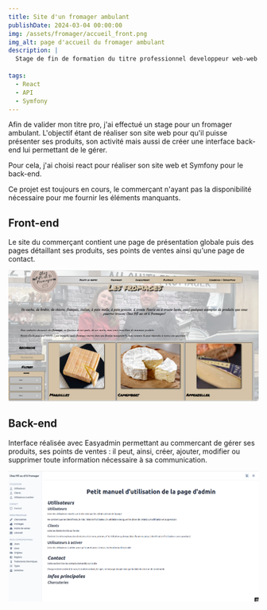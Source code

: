 ```yaml
---
title: Site d'un fromager ambulant
publishDate: 2024-03-04 00:00:00
img: /assets/fromager/accueil_front.png
img_alt: page d'accueil du fromager ambulant
description: |
  Stage de fin de formation du titre professionnel developpeur web-web mobile
  
tags:
  - React
  - API
  - Symfony
---
```


Afin de valider mon titre pro, j'ai effectué un stage pour un fromager ambulant. L'objectif étant de réaliser son site web pour qu'il puisse présenter ses produits, son activité mais aussi de créer une interface back-end lui permettant de le gérer.

Pour cela, j'ai choisi react pour réaliser son site web et Symfony pour le back-end.

Ce projet est toujours en cours, le commerçant n'ayant pas la disponibilité nécessaire pour me fournir les éléments manquants. 

## Front-end
Le site du commerçant contient une page de présentation globale puis des pages détaillant ses produits, ses points de ventes ainsi qu'une page de contact.

![fromagerFront](/assets/fromager/fromages_front.png#thumbnail)

## Back-end
Interface réalisée avec Easyadmin permettant au commercant de gérer ses produits, ses points de ventes : il peut, ainsi, créer, ajouter, modifier ou supprimer toute information nécessaire à sa communication.

![fromagerBack](/assets/fromager/accueil_back.png#thumbnail)
